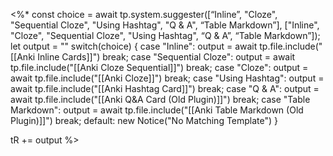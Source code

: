 <%*
const choice = await tp.system.suggester([“Inline”, "Cloze", "Sequential Cloze", "Using Hashtag", "Q & A", “Table Markdown”], ["Inline", "Cloze", "Sequential Cloze", "Using Hashtag", “Q & A”, “Table Markdown”]);
let output = ""
switch(choice) {
    case "Inline":
	        output = await tp.file.include("[[Anki Inline Cards]]")
	        break;
    case "Sequential Cloze":
		output = await tp.file.include("[[Anki Cloze Sequential]]")
		break;
    case "Cloze":
	   output = await tp.file.include("[[Anki Cloze]]")
		 break;
    case "Using Hashtag":
	        output = await tp.file.include("[[Anki Hashtag Card]]")
	        break;
    case "Q & A":
	        output = await tp.file.include("[[Anki Q&A Card (Old Plugin)]]")
	        break;
    case "Table Markdown":
	        output = await tp.file.include("[[Anki Table Markdown (Old Plugin)]]")
	        break;
    default:
        new Notice("No Matching Template")
}
   
tR += output
%>